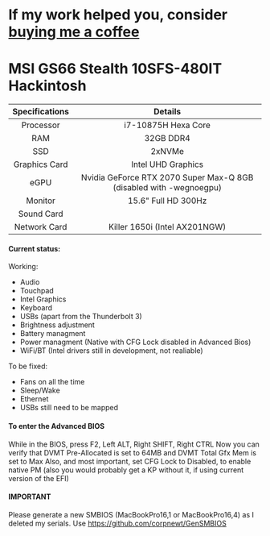 # If my work helped you, consider [buying me a coffee](paypal.me/marianopela)

# MSI GS66 Stealth 10SFS-480IT Hackintosh

| Specifications | Details |
|:-: |:-: |
| Processor | i7-10875H Hexa Core  |
| RAM | 32GB DDR4 |
| SSD | 2xNVMe |
| Graphics Card | Intel UHD Graphics |
| eGPU | Nvidia GeForce RTX 2070 Super Max-Q 8GB (disabled with -wegnoegpu) |
| Monitor | 15.6" Full HD 300Hz |
| Sound Card |  |
| Network Card | Killer 1650i (Intel AX201NGW) |

#### Current status:
Working:
- Audio
- Touchpad 
- Intel Graphics
- Keyboard
- USBs (apart from the Thunderbolt 3)
- Brightness adjustment
- Battery managment
- Power managment (Native with CFG Lock disabled in Advanced Bios)
- WiFi/BT (Intel drivers still in development, not realiable)

To be fixed:
- Fans on all the time
- Sleep/Wake
- Ethernet
- USBs still need to be mapped

#### To enter the Advanced BIOS
While in the BIOS, press F2, Left ALT, Right SHIFT, Right CTRL
Now you can verify that DVMT Pre-Allocated is set to 64MB and DVMT Total Gfx Mem is set to Max
Also, and most important, set CFG Lock to Disabled, to enable native PM (also you would probably get a KP without it, if using current version of the EFI)

#### IMPORTANT

Please generate a new SMBIOS (MacBookPro16,1 or MacBookPro16,4) as I deleted my serials. 
Use https://github.com/corpnewt/GenSMBIOS
